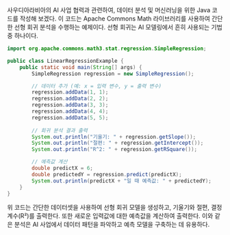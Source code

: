 사우디아라비아의 AI 사업 협력과 관련하여, 데이터 분석 및 머신러닝을 위한 Java 코드를 작성해 보겠다. 이 코드는 Apache Commons Math 라이브러리를 사용하여 간단한 선형 회귀 분석을 수행하는 예제이다. 선형 회귀는 AI 모델링에서 흔히 사용되는 기법 중 하나이다.

```java
import org.apache.commons.math3.stat.regression.SimpleRegression;

public class LinearRegressionExample {
    public static void main(String[] args) {
        SimpleRegression regression = new SimpleRegression();

        // 데이터 추가 (예: x = 입력 변수, y = 출력 변수)
        regression.addData(1, 1);
        regression.addData(2, 2);
        regression.addData(3, 3);
        regression.addData(4, 4);
        regression.addData(5, 5);
        
        // 회귀 분석 결과 출력
        System.out.println("기울기: " + regression.getSlope());
        System.out.println("절편: " + regression.getIntercept());
        System.out.println("R^2: " + regression.getRSquare());

        // 예측값 계산
        double predictX = 6;
        double predictedY = regression.predict(predictX);
        System.out.println(predictX + "일 때 예측값: " + predictedY);
    }
}
```

위 코드는 간단한 데이터셋을 사용하여 선형 회귀 모델을 생성하고, 기울기와 절편, 결정 계수(R²)를 출력한다. 또한 새로운 입력값에 대한 예측값을 계산하여 출력한다. 이와 같은 분석은 AI 사업에서 데이터 패턴을 파악하고 예측 모델을 구축하는 데 유용하다.